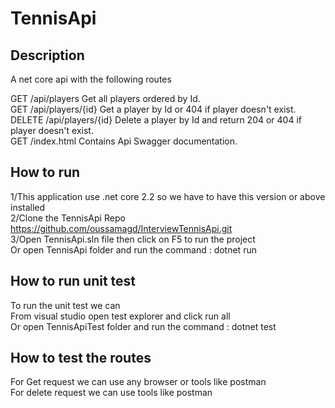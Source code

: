 # TennisApi

## Description
A net core api with the following routes

GET /api/players			Get all players ordered by Id. </br>
GET /api/players/{id}		Get a player by Id or 404 if player doesn't exist. </br>
DELETE /api/players/{id}	Delete a player by Id and return 204 or 404 if player doesn't exist.  </br>
GET /index.html				Contains Api Swagger documentation. </br>

## How to run 
1/This application use .net core 2.2 so we have to have this version or above installed </br>
2/Clone the TennisApi Repo https://github.com/oussamagd/InterviewTennisApi.git </br>
3/Open TennisApi.sln file then click on F5 to run the project </br>
Or open TennisApi folder and run the command : dotnet run </br>


## How to run unit test
To run the unit test we can </br>
From visual studio open test explorer and click run all </br>
Or open TennisApiTest folder and run the command : dotnet test </br>

## How to test the routes
For Get request we can use any browser or tools like postman </br>
For delete request we can use tools like postman </br>
